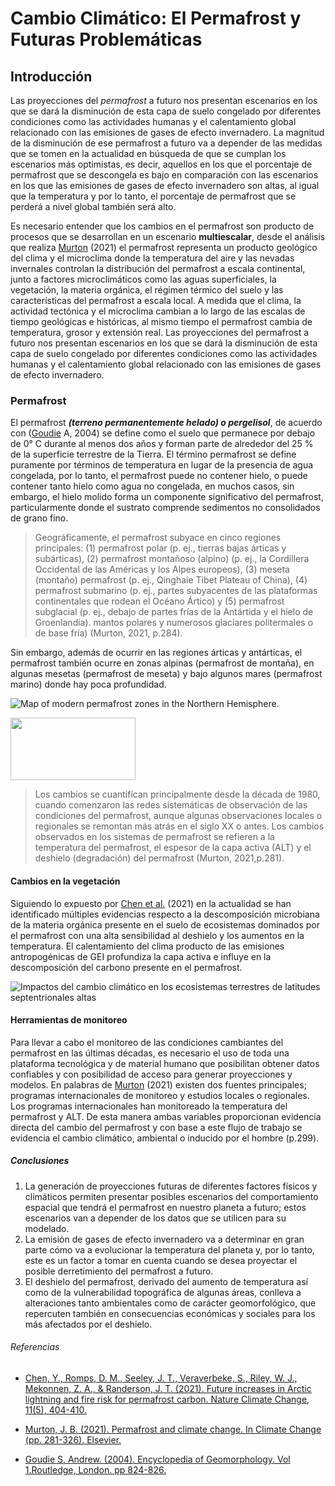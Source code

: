 # Cambio Climático: El Permafrost y Futuras Problemáticas 

## Introducción 
Las proyecciones del _permafrost_ a futuro nos presentan escenarios en los que se dará la disminución de esta capa de suelo congelado por diferentes condiciones como las actividades humanas y el calentamiento global relacionado con las emisiones de gases de efecto invernadero. La magnitud de la disminución de ese permafrost a futuro va a depender de las medidas que se tomen en la actualidad en búsqueda de que se cumplan los escenarios más optimistas, es decir, aquellos en los que el porcentaje de permafrost que se descongela es bajo en comparación con las escenarios en los que las emisiones de gases de efecto invernadero son altas, al igual que la temperatura y por lo tanto, el porcentaje de permafrost que se perderá a nivel global también será alto.

Es necesario entender que los cambios en el permafrost son producto de procesos que se desarrollan en un escenario **multiescalar**, desde el análisis que realiza [Murton](https://www.sciencedirect.com/science/article/pii/B9780128215753000141?via%3Dihub) (2021) el permafrost representa un producto geológico del clima y el microclima donde la temperatura del aire y las nevadas invernales controlan la distribución del permafrost a escala continental, junto a factores microclimáticos como las aguas superficiales, la vegetación, la materia orgánica, el régimen térmico del suelo y las características del permafrost a escala local. A medida que el clima, la actividad tectónica y el microclima cambian a lo largo de las escalas de tiempo geológicas e históricas, al mismo tiempo el permafrost cambia de temperatura, grosor y extensión real. Las proyecciones del permafrost a futuro nos presentan escenarios en los que se dará la disminución de esta capa de suelo congelado por diferentes condiciones como las actividades humanas y el calentamiento global relacionado con las emisiones de gases de efecto invernadero. 

### Permafrost 
El permafrost **_(terreno permanentemente helado) o pergelisol_**, de acuerdo con ([Goudie](https://courses.ess.washington.edu/ess-306/links/Goudie_Encyclopedia_of_Geomorphology.pdf) A, 2004) se define como el suelo que permanece por debajo de 0° C durante al menos dos años y forman parte de alrededor del 25 % de la superficie terrestre de la Tierra. El término permafrost se define puramente por términos de temperatura en lugar de la presencia de agua congelada, por lo tanto, el permafrost puede no contener hielo, o puede contener tanto hielo como agua no congelada, en muchos casos, sin embargo, el hielo molido forma un componente significativo del permafrost, particularmente donde el sustrato comprende sedimentos no consolidados de grano fino.

> Geográficamente, el permafrost subyace en cinco regiones principales: (1) permafrost polar (p. ej., tierras bajas árticas y subárticas), (2) permafrost montañoso (alpino) (p. ej., la Cordillera Occidental de las Américas y los Alpes europeos), (3) meseta (montaño) permafrost (p. ej., Qinghaie Tibet Plateau of China), (4) permafrost submarino (p. ej., partes subyacentes de las plataformas continentales que rodean el Océano Ártico) y (5) permafrost subglacial (p. ej., debajo de partes frías de la Antártida y el hielo de Groenlandia). mantos polares y numerosos glaciares politermales o de base fría) (Murton, 2021, p.284).

Sin embargo, además de ocurrir en las regiones árticas y antárticas, el permafrost también ocurre en zonas alpinas (permafrost de montaña), en algunas mesetas (permafrost de meseta) y bajo algunos mares (permafrost marino) donde hay poca profundidad. 

![Map of modern permafrost zones in the Northern Hemisphere.](https://ars.els-cdn.com/content/image/3-s2.0-B9780128215753000141-f14-01-9780128215753.jpg)

<img src="https://ars.els-cdn.com/content/image/3-s2.0-B9780128215753000141-f14-01-9780128215753.jpg" width="200" height="100">


> Los cambios se cuantifican principalmente desde la década de 1980, cuando comenzaron las redes sistemáticas de observación de las condiciones del permafrost, aunque algunas observaciones locales o regionales se remontan más atrás en el siglo XX o antes. Los cambios observados en los sistemas de permafrost se refieren a la temperatura del permafrost, el espesor de la capa activa (ALT) y el deshielo (degradación) del permafrost (Murton, 2021,p.281).

#### Cambios en la vegetación 
Siguiendo lo expuesto por [Chen et al.](https://www.nature.com/articles/s41558-021-01011-y.pdf?origin=ppub) (2021) en la actualidad se han identificado múltiples evidencias respecto a la descomposición microbiana de la materia orgánica presente en el suelo de ecosistemas dominados por el permafrost con una alta sensibilidad al deshielo y los aumentos en la temperatura. El calentamiento del clima producto de las emisiones antropogénicas de GEI profundiza la capa activa e influye en la descomposición del carbono presente en el permafrost.

![](https://media.springernature.com/full/springer-static/image/art%3A10.1038%2Fs41558-021-01011-y/MediaObjects/41558_2021_1011_Fig4_HTML.png?as=webp "Impactos del cambio climático en los ecosistemas terrestres de latitudes septentrionales altas")

#### Herramientas de monitoreo

Para llevar a cabo el monitoreo de las condiciones cambiantes del permafrost en las últimas décadas, es necesario el uso de toda una plataforma tecnológica y de material humano que posibilitan obtener datos confiables y con posibilidad de acceso para generar proyecciones y modelos. En palabras de [Murton](https://www.sciencedirect.com/science/article/pii/B9780128215753000141?via%3Dihub) (2021) existen dos fuentes principales; programas internacionales de monitoreo y estudios locales o regionales. Los programas internacionales han monitoreado la temperatura del permafrost y ALT. De esta manera ambas variables proporcionan evidencia directa del cambio del permafrost y con base a este flujo de trabajo se evidencia el cambio climático, ambiental o inducido por el hombre (p.299).

##### Conclusiones 

1. La generación de proyecciones futuras de diferentes factores físicos y climáticos permiten presentar posibles escenarios del comportamiento espacial que tendrá el permafrost en nuestro planeta a futuro; estos escenarios van a depender de los datos que se utilicen para su modelado.
2. La emisión de gases de efecto invernadero va a determinar en gran parte cómo va a evolucionar la temperatura del planeta y, por lo tanto, este es un factor a tomar en cuenta cuando se desea proyectar el posible derretimiento del permafrost a futuro. 
3. El deshielo del permafrost, derivado del aumento de temperatura así como de la vulnerabilidad topográfica de algunas áreas, conlleva a alteraciones tanto ambientales como de carácter geomorfológico, que repercuten también en consecuencias económicas y sociales para los más afectados por el deshielo. 

###### Referencias

- [Chen, Y., Romps, D. M., Seeley, J. T., Veraverbeke, S., Riley, W. J., Mekonnen, Z. A., & Randerson, J. T. (2021). Future increases in Arctic lightning and fire risk for permafrost carbon. Nature Climate Change, 11(5), 404-410.](https://doi.org/10.1038/s41558-021-01011-y)

- [Murton, J. B. (2021). Permafrost and climate change. In Climate Change (pp. 281-326). Elsevier. ](https://doi.org/10.1016/B978-0-12-821575-3.00014-1)

- [Goudie S, Andrew. (2004). Encyclopedia of Geomorphology. Vol 1.Routledge, London. pp 824-826.](https://courses.ess.washington.edu/ess-306/links/Goudie_Encyclopedia_of_Geomorphology.pdf)
